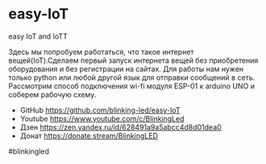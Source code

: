 # easy-IoT
easy IoT and IoTT


Здесь мы попробуем работаться, что такое интернет вещей(IoT).Сделаем первый запуск интернета вещей без приобретения оборудования и без регистрации на сайтах. Для работы нам нужен только python или любой другой язык для отправки сообщений в сеть. Рассмотрим способ подключения wi-fi модуля ESP-01 к arduino UNO и соберем рабочую схему.


* GitHub https://github.com/blinking-led/easy-IoT
* Youtube https://www.youtube.com/c/BlinkingLed
* Дзен https://zen.yandex.ru/id/628491a9a5abcc4d8d01dea0
* Донат https://donate.stream/BlinkingLED

#blinkingled
